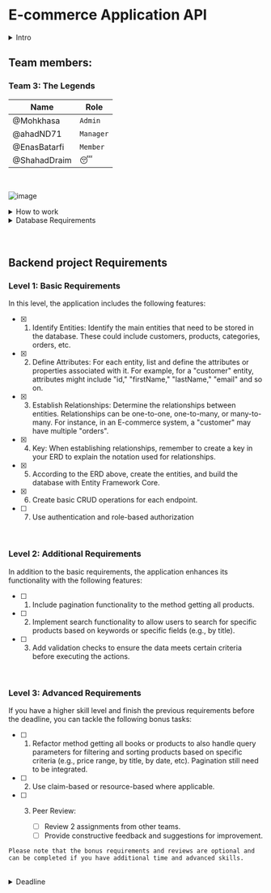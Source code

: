# E-commerce Application API

<details>
   <summary>Intro</summary>

This repository contains ASP.NET Core application with RESTful API endpoints for e-commerce application. The API allows you to interact with products in the store.

`This is a teamwork assignment where you will work as a team within your group`

</details>

## Team members:

### Team 3: The Legends

| Name         | Role      |
| ------------ | --------- |
| @Mohkhasa    | `Admin`   |
| @ahadND71    | `Manager` |
| @EnasBatarfi | `Member`  |
| @ShahadDraim | 😴        |

<br/>

![image](https://github.com/Mohkhasa/sda-online-2-csharp-backend_teamwork/assets/83678009/c283ee24-4e22-4a72-b8c0-869866beb294)

<details>
   <summary>How to work</summary>

1. One team member (admin) should fork the repo and add other members to that admin repo as collaborators.
2. The other team members should fork then clone the forked repo (the admin repo).
3. Any change/update made should be submitted to admin repo as pull request.
4. Each change should be done in a separate pull request.
5. Pull request must be reviewed by all members before merged to admin repo.
6. Admin should open a PR to the original (Integrify) repo.

</details>

<details>
   <summary>Database Requirements</summary>

### Level 1: Basic Requirements

For the upcoming database assignment, please design an Entity-Relationship Diagram (ERD) tailored to the project described below.

### Level 2: Additional Requirements

Create the necessary tables, define their respective columns, and provide seed data within pgAdmin.

</details>

<br/>
<br/>

## Backend project Requirements

### Level 1: Basic Requirements

In this level, the application includes the following features:

- [x] 1. Identify Entities: Identify the main entities that need to be stored in the database. These could include customers, products, categories, orders, etc.

- [x] 2. Define Attributes: For each entity, list and define the attributes or properties associated with it. For example, for a "customer" entity, attributes might include "id," "firstName," "lastName," "email" and so on.

- [x] 3. Establish Relationships: Determine the relationships between entities. Relationships can be one-to-one, one-to-many, or many-to-many. For instance, in an E-commerce system, a "customer" may have multiple "orders".

- [x] 4. Key: When establishing relationships, remember to create a key in your ERD to explain the notation used for relationships.

- [x] 5. According to the ERD above, create the entities, and build the database with Entity Framework Core.

- [x] 6. Create basic CRUD operations for each endpoint.

- [ ] 7. Use authentication and role-based authorization

<br/>

### Level 2: Additional Requirements

In addition to the basic requirements, the application enhances its functionality with the following features:

- [ ] 1. Include pagination functionality to the method getting all products.

- [ ] 2. Implement search functionality to allow users to search for specific products based on keywords or specific fields (e.g., by title).

- [ ] 3. Add validation checks to ensure the data meets certain criteria before executing the actions.

<br/>

### Level 3: Advanced Requirements

If you have a higher skill level and finish the previous requirements before the deadline, you can tackle the following bonus tasks:

- [ ] 1. Refactor method getting all books or products to also handle query parameters for filtering and sorting products based on specific criteria (e.g., price range, by title, by date, etc). Pagination still need to be integrated.

- [ ] 2. Use claim-based or resource-based where applicable.

- [ ] 3. Peer Review:

     - [ ] Review 2 assignments from other teams.
     - [ ] Provide constructive feedback and suggestions for improvement.

`Please note that the bonus requirements and reviews are optional and can be completed if you have additional time and advanced skills.`

<br/>

<details>
   <summary>Deadline</summary>

The deadline for the backend project is May 8th End of day (Before the presentation day)

Happy coding!

</details>
